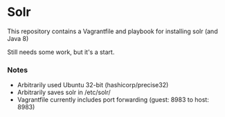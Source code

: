 # Solr #

This repository contains a Vagrantfile and playbook for installing solr (and Java 8)

Still needs some work, but it's a start.

### Notes ###

* Arbitrarily used Ubuntu 32-bit (hashicorp/precise32)
* Arbitrarily saves solr in /etc/solr/
* Vagrantfile currently includes port forwarding (guest: 8983 to host: 8983)